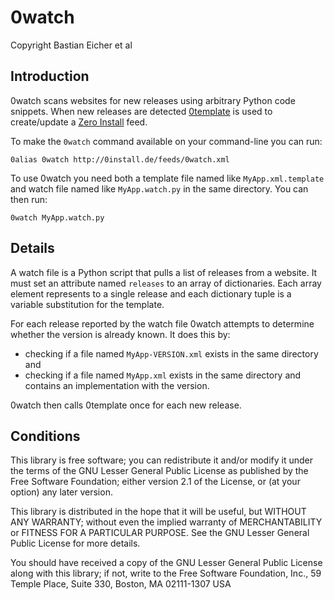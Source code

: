 0watch
======

Copyright Bastian Eicher et al


Introduction
------------

0watch scans websites for new releases using arbitrary Python code snippets.
When new releases are detected [0template](https://github.com/0install/0template) is used to create/update a [Zero Install](http://0install.net/) feed.

To make the `0watch` command available on your command-line you can run:

    0alias 0watch http://0install.de/feeds/0watch.xml

To use 0watch you need both a template file named like `MyApp.xml.template` and watch file named like `MyApp.watch.py` in the same directory. You can then run:

    0watch MyApp.watch.py


Details
-------

A watch file is a Python script that pulls a list of releases from a website. It must set an attribute named `releases` to an array of dictionaries. Each array element represents to a single release and each dictionary tuple is a variable substitution for the template.

For each release reported by the watch file 0watch attempts to determine whether the version is already known. It does this by:

 * checking if a file named `MyApp-VERSION.xml` exists in the same directory and
 * checking if a file named `MyApp.xml` exists in the same directory and contains an implementation with the version.

0watch then calls 0template once for each new release.


Conditions
----------

This library is free software; you can redistribute it and/or
modify it under the terms of the GNU Lesser General Public
License as published by the Free Software Foundation; either
version 2.1 of the License, or (at your option) any later version.

This library is distributed in the hope that it will be useful,
but WITHOUT ANY WARRANTY; without even the implied warranty of
MERCHANTABILITY or FITNESS FOR A PARTICULAR PURPOSE.  See the GNU
Lesser General Public License for more details.

You should have received a copy of the GNU Lesser General Public
License along with this library; if not, write to the Free Software
Foundation, Inc., 59 Temple Place, Suite 330, Boston, MA 02111-1307  USA
